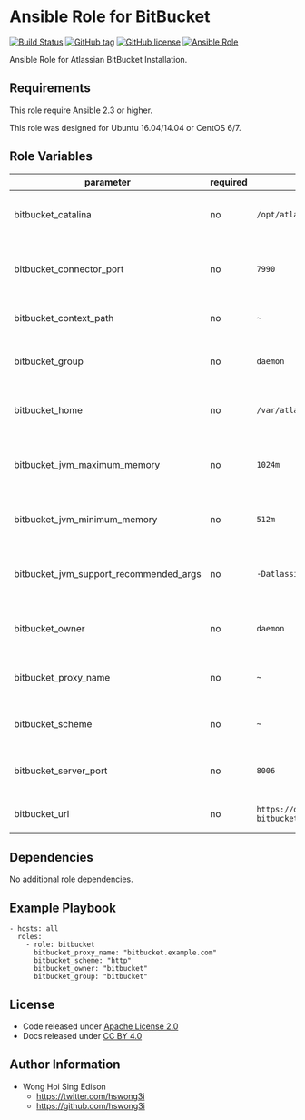 Ansible Role for BitBucket
==========================

[![Build Status](https://travis-ci.org/alvistack/ansible-role-bitbucket.svg?branch=master)](https://travis-ci.org/alvistack/ansible-role-bitbucket)
[![GitHub tag](https://img.shields.io/github/tag/alvistack/ansible-role-bitbucket.svg)](https://github.com/alvistack/ansible-role-bitbucket)
[![GitHub license](https://img.shields.io/github/license/alvistack/ansible-role-bitbucket.svg)](https://github.com/alvistack/ansible-role-bitbucket/blob/master/LICENSE)
[![Ansible Role](https://img.shields.io/badge/galaxy-alvistack.bitbucket-blue.svg)](https://galaxy.ansible.com/alvistack/bitbucket)

Ansible Role for Atlassian BitBucket Installation.

Requirements
------------

This role require Ansible 2.3 or higher.

This role was designed for Ubuntu 16.04/14.04 or CentOS 6/7.

Role Variables
--------------

<table>
<colgroup>
<col width="20%" />
<col width="20%" />
<col width="20%" />
<col width="20%" />
<col width="20%" />
</colgroup>
<thead>
<tr class="header">
<th>parameter</th>
<th>required</th>
<th>default</th>
<th>choices</th>
<th>comments</th>
</tr>
</thead>
<tbody>
<tr class="odd">
<td>bitbucket_catalina</td>
<td>no</td>
<td><code>/opt/atlassian/bitbucket</code></td>
<td></td>
<td>Location for the BitBucket installation directory</td>
</tr>
<tr class="even">
<td>bitbucket_connector_port</td>
<td>no</td>
<td><code>7990</code></td>
<td></td>
<td>BitBucket Apache Tomcat connector port</td>
</tr>
<tr class="odd">
<td>bitbucket_context_path</td>
<td>no</td>
<td><code>~</code></td>
<td></td>
<td>Context path for BitBucket installation</td>
</tr>
<tr class="even">
<td>bitbucket_group</td>
<td>no</td>
<td><code>daemon</code></td>
<td></td>
<td>Name of the group that should own the file</td>
</tr>
<tr class="odd">
<td>bitbucket_home</td>
<td>no</td>
<td><code>/var/atlassian/application-data/bitbucket</code></td>
<td></td>
<td>Location for the BitBucket home directory</td>
</tr>
<tr class="even">
<td>bitbucket_jvm_maximum_memory</td>
<td>no</td>
<td><code>1024m</code></td>
<td></td>
<td>BitBucket JVM maximum memory usage</td>
</tr>
<tr class="odd">
<td>bitbucket_jvm_minimum_memory</td>
<td>no</td>
<td><code>512m</code></td>
<td></td>
<td>BitBucket JVM minimum memory usage</td>
</tr>
<tr class="even">
<td>bitbucket_jvm_support_recommended_args</td>
<td>no</td>
<td><code>-Datlassian.plugins.enable.wait=300</code></td>
<td></td>
<td>Atlassian Support recommended JVM arguments</td>
</tr>
<tr class="odd">
<td>bitbucket_owner</td>
<td>no</td>
<td><code>daemon</code></td>
<td></td>
<td>Name of the user that should own the file</td>
</tr>
<tr class="even">
<td>bitbucket_proxy_name</td>
<td>no</td>
<td><code>~</code></td>
<td></td>
<td>Domain name for working with reverse proxy</td>
</tr>
<tr class="odd">
<td>bitbucket_scheme</td>
<td>no</td>
<td><code>~</code></td>
<td><ul>
<li><code>http</code></li>
<li><code>https</code></li>
</ul></td>
<td>Scheme for working with reverse proxy</td>
</tr>
<tr class="even">
<td>bitbucket_server_port</td>
<td>no</td>
<td><code>8006</code></td>
<td></td>
<td>BitBucket Apache Tomcat server port</td>
</tr>
<tr class="odd">
<td>bitbucket_url</td>
<td>no</td>
<td><code>https://downloads.atlassian.com/software/stash/downloads/atlassian-bitbucket-5.3.1.tar.gz</code></td>
<td></td>
<td>URL for download archive</td>
</tr>
</tbody>
</table>

Dependencies
------------

No additional role dependencies.

Example Playbook
----------------

    - hosts: all
      roles:
        - role: bitbucket
          bitbucket_proxy_name: "bitbucket.example.com"
          bitbucket_scheme: "http"
          bitbucket_owner: "bitbucket"
          bitbucket_group: "bitbucket"

License
-------

-   Code released under [Apache License 2.0](https://github.com/alvistack/ansible-role-bitbucket/blob/master/LICENSE)
-   Docs released under [CC BY 4.0](http://creativecommons.org/licenses/by/4.0/)

Author Information
------------------

-   Wong Hoi Sing Edison
    -   <https://twitter.com/hswong3i>
    -   <https://github.com/hswong3i>


